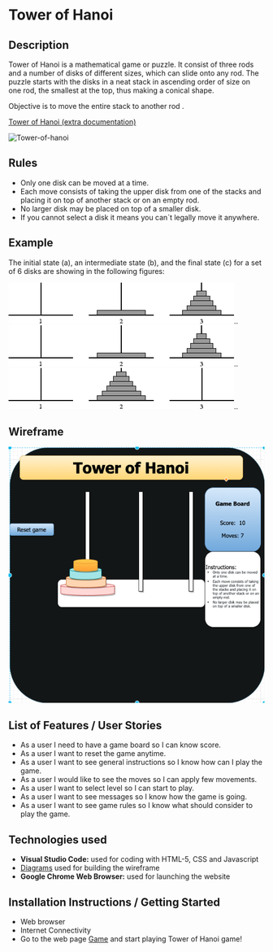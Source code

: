 # Tower of Hanoi

## Description
Tower of Hanoi is a mathematical game or puzzle. It consist of three rods and a number of disks of different sizes, which can slide onto any rod.
The puzzle starts with the disks in a neat stack in ascending order of size on one rod, the smallest at the top, thus making a conical shape.

Objective is to move the entire stack to another rod .

[Tower of Hanoi (extra documentation)](https://en.wikipedia.org/wiki/Tower_of_Hanoi) 

![Tower-of-hanoi](https://github.com/gcruz16/tower-of-hanoi/blob/master/img/Tower-of-hanoi.gif)

## Rules
* Only one disk can be moved at a time.
* Each move consists of taking the upper disk from one of the stacks and placing it on top of another stack or on an empty rod.
* No larger disk may be placed on top of a smaller disk.
* If you cannot select a disk it means you can´t legally move it anywhere.

## Example

The initial state (a), an intermediate state (b), and the final state (c) for a set of 6 disks are showing in the following figures:

![(a)](https://github.com/gcruz16/tower-of-hanoi/blob/master/img/hanoi_example.png)..
![(b)](https://github.com/gcruz16/tower-of-hanoi/blob/master/img/hanoi_example2.png)..
![(c)](https://github.com/gcruz16/tower-of-hanoi/blob/master/img/hanoi_example3.png)..


## Wireframe
![](https://github.com/gcruz16/tower-of-hanoi/blob/master/img/Wireframe_Tower-of-hanoi.png)


## List of Features / User Stories
* As a user I need to have a game board so I can know score. 
* As a user I want to reset the game anytime.
* As a user I want to see general instructions so I know how can I play the game.
* As a user I would like to see the moves so I can apply few movements.
* As a user I want to select level so I can start to play.
* As a user I want to see messages so I know how the game is going.
* As a user I want to see game rules so I know what should consider to play the game.

## Technologies used
* **Visual Studio Code:** used for coding with HTML-5, CSS and Javascript
* [Diagrams](https://app.diagrams.net/)  used for building the wireframe
* **Google Chrome Web Browser:** used for launching the website

## Installation Instructions / Getting Started
* Web browser
* Internet Connectivity
* Go to the web page [Game](https://github.com/gcruz16/tower-of-hanoi) and start playing Tower of Hanoi game! 




